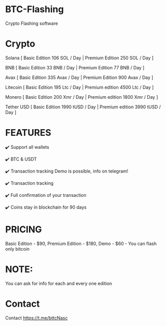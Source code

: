 # BTC-Flashing
Crypto Flashing software

# Crypto
Solana [ Basic Edition 106 SOL / Day | Premium Edition 250 SOL / Day ]

BNB [ Basic Edition 33 BNB / Day | Premium Edition 77 BNB / Day ]

Avax [ Basic Edition 335 Avax / Day | Premium Edition 900 Avax / Day ]

Litecoin [ Basic Edition 195 Ltc / Day | Premium edition 4500 Ltc / Day ]

Monero [ Basic Edition 200 Xmr / Day | Premium edition 1800 Xmr / Day ]

Tether USD [ Basic Edition 1990 tUSD / Day | Premium edition 3990 tUSD / Day ]


# FEATURES
✔️ Support all wallets

✔️ BTC & USDT

✔️ Transaction tracking Demo is possible, info on telegram!

✔️ Transaction tracking

✔️ Full confirmation of your transaction

✔️ Coins stay in blockchain for 90 days

# PRICING
Basic Edition - $90, 
Premium Edition - $180, 
Demo - $60 - You can flash only bitcoin

# NOTE:

You can ask for info for each and every one edition

# Contact
Contact https://t.me/bttcNasc

